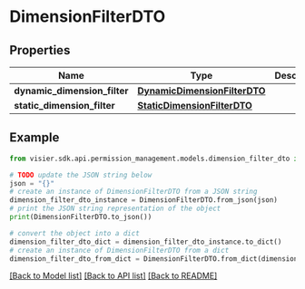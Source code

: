 # DimensionFilterDTO


## Properties

Name | Type | Description | Notes
------------ | ------------- | ------------- | -------------
**dynamic_dimension_filter** | [**DynamicDimensionFilterDTO**](DynamicDimensionFilterDTO.md) |  | [optional] 
**static_dimension_filter** | [**StaticDimensionFilterDTO**](StaticDimensionFilterDTO.md) |  | [optional] 

## Example

```python
from visier.sdk.api.permission_management.models.dimension_filter_dto import DimensionFilterDTO

# TODO update the JSON string below
json = "{}"
# create an instance of DimensionFilterDTO from a JSON string
dimension_filter_dto_instance = DimensionFilterDTO.from_json(json)
# print the JSON string representation of the object
print(DimensionFilterDTO.to_json())

# convert the object into a dict
dimension_filter_dto_dict = dimension_filter_dto_instance.to_dict()
# create an instance of DimensionFilterDTO from a dict
dimension_filter_dto_from_dict = DimensionFilterDTO.from_dict(dimension_filter_dto_dict)
```
[[Back to Model list]](../README.md#documentation-for-models) [[Back to API list]](../README.md#documentation-for-api-endpoints) [[Back to README]](../README.md)


